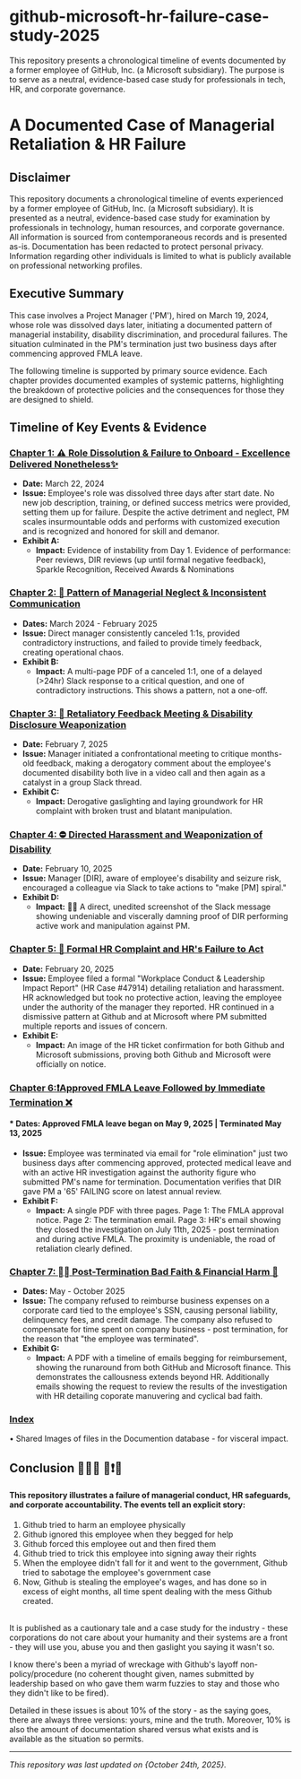 # github-microsoft-hr-failure-case-study-2025
This repository presents a chronological timeline of events documented by a former employee of GitHub, Inc. (a Microsoft subsidiary). The purpose is to serve as a neutral, evidence-based case study for professionals in tech, HR, and corporate governance. 

# A Documented Case of Managerial Retaliation & HR Failure

## Disclaimer

This repository documents a chronological timeline of events experienced by a former employee of GitHub, Inc. (a Microsoft subsidiary). It is presented as a neutral, evidence-based case study for examination by professionals in technology, human resources, and corporate governance. All information is sourced from contemporaneous records and is presented as-is. Documentation has been redacted to protect personal privacy. Information regarding other individuals is limited to what is publicly available on professional networking profiles.

## Executive Summary

This case involves a Project Manager ('PM'), hired on March 19, 2024, whose role was dissolved days later, initiating a documented pattern of managerial instability, disability discrimination, and procedural failures. The situation culminated in the PM's termination just two business days after commencing approved FMLA leave.

The following timeline is supported by primary source evidence. Each chapter provides documented examples of systemic patterns, highlighting the breakdown of protective policies and the consequences for those they are designed to shield.

## Timeline of Key Events & Evidence

### [Chapter 1: ⚠️ Role Dissolution & Failure to Onboard - Excellence Delivered Nonetheless✨](https://github.com/denydelaydefend/github-microsoft-hr-failure-case-study-2025/issues/1)
*   **Date:** March 22, 2024
*   **Issue:** Employee's role was dissolved three days after start date. No new job description, training, or defined success metrics were provided, setting them up for failure. Despite the active detriment and neglect, PM scales insurmountable odds and performs with customized execution and is recognized and honored for skill and demanor.
*   **Exhibit A:**  
    *   <b>Impact:</b> Evidence of instability from Day 1. Evidence of performance: Peer reviews, DIR reviews (up until formal negative feedback), Sparkle Recognition, Received Awards & Nominations
      
### [Chapter 2: 🔦 Pattern of Managerial Neglect & Inconsistent Communication](https://github.com/denydelaydefend/github-microsoft-hr-failure-case-study-2025/issues/2)
*   **Dates:** March 2024 - February 2025
*   **Issue:** Direct manager consistently canceled 1:1s, provided contradictory instructions, and failed to provide timely feedback, creating operational chaos.
*   **Exhibit B:**
    *    <b>Impact:</b>  A multi-page PDF of a canceled 1:1, one of a delayed (>24hr) Slack response to a critical question, and one of contradictory instructions. This shows a pattern, not a one-off.

### [Chapter 3: 🚨 Retaliatory Feedback Meeting & Disability Disclosure Weaponization](https://github.com/denydelaydefend/github-microsoft-hr-failure-case-study-2025/issues/3)
*   **Date:** February 7, 2025
*   **Issue:** Manager initiated a confrontational meeting to critique months-old feedback, making a derogatory comment about the employee's documented disability both live in a video call and then again as a catalyst in a group Slack thread. 
*   **Exhibit C:** 
    *    <b>Impact:</b>  Derogative gaslighting and laying groundwork for HR complaint with broken trust and blatant manipulation. 

###  [Chapter 4: ⛔ Directed Harassment and Weaponization of Disability](https://github.com/denydelaydefend/github-microsoft-hr-failure-case-study-2025/issues/4)
*   **Date:** February 10, 2025
*   **Issue:** Manager [DIR], aware of employee's disability and seizure risk, encouraged a colleague via Slack to take actions to "make [PM] spiral."
*   **Exhibit D:** 
    *   **Impact:** 💨🔫 A direct, unedited screenshot of the Slack message showing undeniable and viscerally damning proof of DIR performing active work and manipulation against PM.  

###  [Chapter 5: 📩 Formal HR Complaint and HR's Failure to Act](https://github.com/denydelaydefend/github-microsoft-hr-failure-case-study-2025/issues/5)
*   **Date:** February 20, 2025
*   **Issue:** Employee filed a formal "Workplace Conduct & Leadership Impact Report" (HR Case #47914) detailing retaliation and harassment. HR acknowledged but took no protective action, leaving the employee under the authority of the manager they reported. HR continued in a dismissive pattern at Github and at Microsoft where PM submitted multiple reports and issues of concern. 
*   **Exhibit E:**
    *   **Impact:** An image of the HR ticket confirmation for both Github and Microsoft submissions, proving both Github and Microsoft were officially on notice.

###  [Chapter 6:❗Approved FMLA Leave Followed by Immediate Termination ❌](https://github.com/denydelaydefend/github-microsoft-hr-failure-case-study-2025/issues/6)
#### *   **Dates:** Approved FMLA leave began on May 9, 2025 | Terminated May 13, 2025
*   **Issue:** Employee was terminated via email for "role elimination" just two business days after commencing approved, protected medical leave and with an active HR investigation against the authority figure who submitted PM's name for termination. Documentation verifies that DIR gave PM a '65' FAILING score on latest annual review. 
*   **Exhibit F:**
    *   **Impact:** A single PDF with three pages. Page 1: The FMLA approval notice. Page 2: The termination email. Page 3: HR's email showing they closed the investigation on July 11th, 2025 - post termination and during active FMLA.  The proximity is undeniable, the road of retaliation clearly defined. 

###  [Chapter 7: ⛓️‍💥 Post-Termination Bad Faith & Financial Harm 💸](https://github.com/denydelaydefend/github-microsoft-hr-failure-case-study-2025/issues/7)
*   **Dates:** May - October 2025
*   **Issue:** The company refused to reimburse business expenses on a corporate card tied to the employee's SSN, causing personal liability, delinquency fees, and credit damage. The company also refused to compensate for time spent on company business - post termination, for the reason that "the employee was terminated". 
*   **Exhibit G:** 
    *   **Impact:** A PDF with a timeline of emails begging for reimbursement, showing the runaround from both GitHub and Microsoft finance. This demonstrates the callousness extends beyond HR. Additionally emails showing the request to review the results of the investigation with HR detailing coporate manuvering and cyclical bad faith. 

### [Index](https://github.com/denydelaydefend/github-microsoft-hr-failure-case-study-2025/issues/8)
• Shared Images of files in the Documention database - for visceral impact. 


## Conclusion 🤦🏼‍♀️ 📢❗🚨
#### This repository illustrates a failure of managerial conduct, HR safeguards, and corporate accountability. The events tell an explicit story:
1. Github tried to harm an employee physically
2. Github ignored this employee when they begged for help
3. Github forced this employee out and then fired them
4. Github tried to trick this employee into signing away their rights
5. When the employee didn't fall for it and went to the government, Github tried to sabotage the employee's government case
6. Now, Github is stealing the employee's wages, and has done so in excess of eight months, all time spent dealing with the mess Github created. 
<br>
It is published as a cautionary tale and a case study for the industry - these corporations do not care about your humanity and their systems are a front - they will use you, abuse you and then gaslight you saying it wasn't so. 


I know there's been a myriad of wreckage with Github's layoff non-policy/procedure (no coherent thought given, names submitted by leadership based on who gave them warm fuzzies to stay and those who they didn't like to be fired). 

Detailed in these issues is about 10% of the story - as the saying goes, there are always three versions: yours, mine and the truth. Moreover, 10% is also the amount of documentation shared versus what exists and is available as the situation so permits. 

---
*This repository was last updated on {October 24th, 2025}.*
